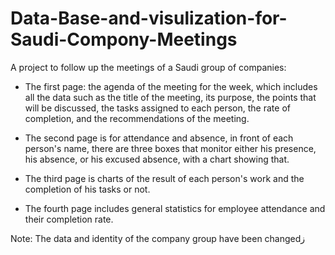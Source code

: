 # Data-Base-and-visulization-for-Saudi-Compony-Meetings
 A project to follow up the meetings of a Saudi group of companies:
- The first page: the agenda of the meeting for the week, which includes all the data such as the title of the meeting, its purpose, the points that will be discussed, the tasks assigned to each person, the rate of completion, and the recommendations of the meeting.

- The second page is for attendance and absence, in front of each person's name, there are three boxes that monitor either his presence, his absence, or his excused absence, with a chart showing that.

- The third page is charts of the result of each person's work and the completion of his tasks or not.

- The fourth page includes general statistics for employee attendance and their completion rate.

Note: The data and identity of the company group have been changedز


